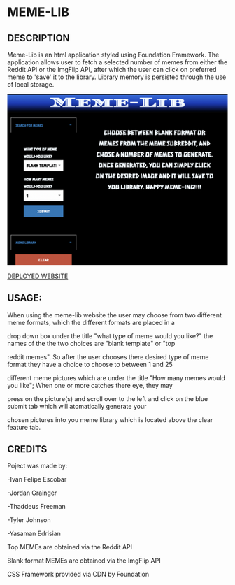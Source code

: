 # MEME-LIB

## DESCRIPTION

Meme-Lib is an html application styled using Foundation Framework. The application allows user to fetch a selected number of memes from either the Reddit API or the ImgFlip API, after which the user can click on preferred meme to 'save' it to the library. Library memory is persisted through the use of local storage.

![SCREEN SHOT](./assets/Screen%20Shot%202022-12-12%20at%2010.05.42%20AM.png)

[DEPLOYED WEBSITE](https://ivanfelipeescobar.github.io/MemeLib/)



## USAGE: 

When using the meme-lib website the user may choose from two different meme formats, which the different formats are placed in a 

drop down box under the title "what type of meme would you like?" the names of the the two choices are "blank template" or "top

reddit memes". So after the user chooses there desired type of meme format they have a choice to choose to between 1 and 25 

different meme pictures which are under the title "How many memes would you like"; When one or more catches there eye, they may 

press on the picture(s) and scroll over to the left and click on the blue submit tab which will atomatically generate your

 chosen pictures into you meme library which is located above the clear feature tab.

 ## CREDITS

 Poject was made by:

 -Ivan Felipe Escobar

 -Jordan Grainger 

 -Thaddeus Freeman

 -Tyler Johnson

 -Yasaman Edrisian

 Top MEMEs are obtained via the Reddit API

 Blank format MEMEs are obtained via the ImgFlip API

 CSS Framework provided via CDN by Foundation

 


